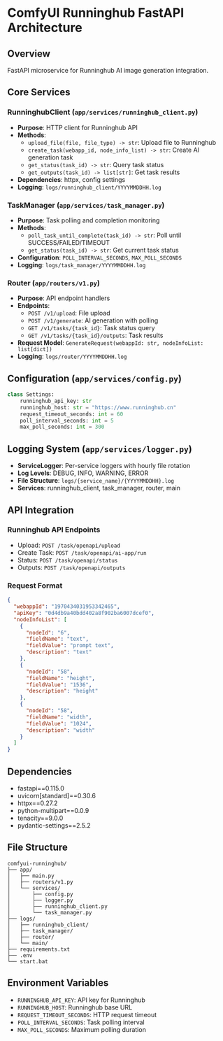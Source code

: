 # ComfyUI Runninghub FastAPI Architecture

## Overview
FastAPI microservice for Runninghub AI image generation integration.

## Core Services

### RunninghubClient (`app/services/runninghub_client.py`)
- **Purpose**: HTTP client for Runninghub API
- **Methods**:
  - `upload_file(file, file_type) -> str`: Upload file to Runninghub
  - `create_task(webapp_id, node_info_list) -> str`: Create AI generation task
  - `get_status(task_id) -> str`: Query task status
  - `get_outputs(task_id) -> list[str]`: Get task results
- **Dependencies**: httpx, config settings
- **Logging**: `logs/runninghub_client/YYYYMMDDHH.log`

### TaskManager (`app/services/task_manager.py`)
- **Purpose**: Task polling and completion monitoring
- **Methods**:
  - `poll_task_until_complete(task_id) -> str`: Poll until SUCCESS/FAILED/TIMEOUT
  - `get_status(task_id) -> str`: Get current task status
- **Configuration**: `POLL_INTERVAL_SECONDS`, `MAX_POLL_SECONDS`
- **Logging**: `logs/task_manager/YYYYMMDDHH.log`

### Router (`app/routers/v1.py`)
- **Purpose**: API endpoint handlers
- **Endpoints**:
  - `POST /v1/upload`: File upload
  - `POST /v1/generate`: AI generation with polling
  - `GET /v1/tasks/{task_id}`: Task status query
  - `GET /v1/tasks/{task_id}/outputs`: Task results
- **Request Model**: `GenerateRequest(webappId: str, nodeInfoList: list[dict])`
- **Logging**: `logs/router/YYYYMMDDHH.log`

## Configuration (`app/services/config.py`)
```python
class Settings:
    runninghub_api_key: str
    runninghub_host: str = "https://www.runninghub.cn"
    request_timeout_seconds: int = 60
    poll_interval_seconds: int = 5
    max_poll_seconds: int = 300
```

## Logging System (`app/services/logger.py`)
- **ServiceLogger**: Per-service loggers with hourly file rotation
- **Log Levels**: DEBUG, INFO, WARNING, ERROR
- **File Structure**: `logs/{service_name}/{YYYYMMDDHH}.log`
- **Services**: runninghub_client, task_manager, router, main

## API Integration

### Runninghub API Endpoints
- Upload: `POST /task/openapi/upload`
- Create Task: `POST /task/openapi/ai-app/run`
- Status: `POST /task/openapi/status`
- Outputs: `POST /task/openapi/outputs`

### Request Format
```json
{
  "webappId": "1970434031953342465",
  "apiKey": "0d4db9a40bdd402a8f902ba6007dcef0",
  "nodeInfoList": [
    {
      "nodeId": "6",
      "fieldName": "text",
      "fieldValue": "prompt text",
      "description": "text"
    },
    {
      "nodeId": "58",
      "fieldName": "height",
      "fieldValue": "1536",
      "description": "height"
    },
    {
      "nodeId": "58",
      "fieldName": "width",
      "fieldValue": "1024",
      "description": "width"
    }
  ]
}
```

## Dependencies
- fastapi==0.115.0
- uvicorn[standard]==0.30.6
- httpx==0.27.2
- python-multipart==0.0.9
- tenacity==9.0.0
- pydantic-settings==2.5.2

## File Structure
```
comfyui-runninghub/
├── app/
│   ├── main.py
│   ├── routers/v1.py
│   └── services/
│       ├── config.py
│       ├── logger.py
│       ├── runninghub_client.py
│       └── task_manager.py
├── logs/
│   ├── runninghub_client/
│   ├── task_manager/
│   ├── router/
│   └── main/
├── requirements.txt
├── .env
└── start.bat
```

## Environment Variables
- `RUNNINGHUB_API_KEY`: API key for Runninghub
- `RUNNINGHUB_HOST`: Runninghub base URL
- `REQUEST_TIMEOUT_SECONDS`: HTTP request timeout
- `POLL_INTERVAL_SECONDS`: Task polling interval
- `MAX_POLL_SECONDS`: Maximum polling duration
